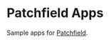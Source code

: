 Patchfield Apps
===============

Sample apps for [Patchfield](https://github.com/google/patchfield).

